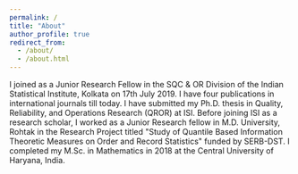 ```yaml
---
permalink: /
title: "About"
author_profile: true
redirect_from: 
  - /about/
  - /about.html
---
```


I joined as a Junior Research Fellow in the SQC & OR Division of the Indian Statistical Institute, Kolkata on 17th July 2019.  I have four publications in international journals till today. I have submitted my Ph.D. thesis in Quality, Reliability, and Operations Research (QROR) at ISI. Before joining ISI as a research scholar, I worked as a Junior Research fellow in M.D. University, Rohtak in the Research Project titled "Study of Quantile Based Information Theoretic Measures on Order and Record Statistics" funded by SERB-DST. I completed my M.Sc. in Mathematics in 2018 at the Central University of Haryana, India.

